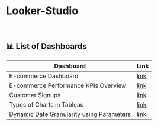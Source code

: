 # Looker-Studio
<br>

## 📊 List of Dashboards
| **Dashboard**                          | **Link**         |
|----------------------------------------|------------------|
| E-commerce Dashboard | [link](https://lookerstudio.google.com/u/0/reporting/224d1143-a0f8-418a-98bd-3b9bf2ab0b1b/page/p_1zyftlxlqd) |
| E-commerce Performance KPIs Overview | [link](https://lookerstudio.google.com/u/0/reporting/cafa1289-7489-4fdc-a135-ee2d9559af12/page/p_1zyftlxlqd) |
| Customer Signups | [link](https://lookerstudio.google.com/u/0/reporting/777498a9-0b79-444d-81a5-743c2aaa2e05/page/p_zmzde25zqd) |
| Types of Charts in Tableau | [link](https://lookerstudio.google.com/u/0/reporting/995815a8-89dc-49f6-88b9-b129212a7595/page/p_mhn9lk3nqd) |
| Dynamic Date Granularity using Parameters | [link](https://lookerstudio.google.com/u/0/reporting/861835ed-e0d3-4368-a8e1-84c7509dd696/page/p_k26ul38mqd) |
